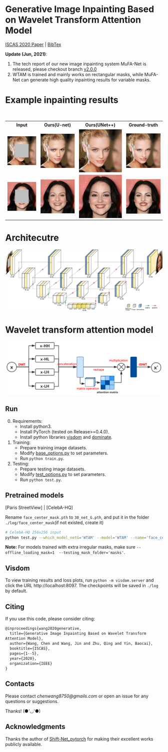# Generative Image Inpainting Based on Wavelet Transform Attention Model

[ISCAS 2020 Paper](https://doi.org/10.1109/ISCAS45731.2020.9180927) | [BibTex](#citing)

**Update (Jun, 2021)**:
1. The tech report of our new image inpainting system MuFA-Net is released, please checkout branch [v2.0.0](https://github.com/ChenWang8750/MuFA-Net) 
2. WTAM is trained and mainly works on rectangular masks, while MuFA-Net can generate high quality inpainting results for variable masks.

# Example inpainting results
<table style="float:center">
 <tr>
  <th><B>Input</B></th> <th><B> Ours(U-net) </B></th> <th><B> Ours(UNet++)</B> <th><B>Ground-truth</B></th>
 </tr>
<tr>
  <td>
   <img src='./imgs/11_real_A.png' >
  </td>
  <td>
  <img src='./imgs/11_fake_B_unet.png'>
  </td>
  <td>
  <img src='./imgs/11_fake_B_unetplus.png'>
  </td>
  <td>
   <img src='./imgs/11_real_B.png'>
  </td>
 
 </tr>
 
 <tr>
     <td>
   <img src='./imgs/159_real_A.png' >
  </td>
  <td>
  <img src='./imgs/159_fake_B_unet.png'>
  </td>
  <td>
  <img src='./imgs/159_fake_B_unetplus.png'>
  </td>
  <td>
   <img src='./imgs/159_real_B.png'>
  </td>

 </tr>
 
  </table> 

# Architecutre
<img src="https://github.com/ChenWang8750/WTAM/blob/master/imgs/architecutre.png" width="1000"/> 

# Wavelet transform attention model
<img src="https://github.com/ChenWang8750/WTAM/blob/master/imgs/wavelet_attention.png" width="800"/> 


## Run

0. Requirements:
    * Install python3.
    * Install PyTorch (tested on Release>=0.4.0).
    * Install python libraries [visdom](https://github.com/facebookresearch/visdom) and [dominate](https://github.com/Knio/dominate).
1. Training:
    * Prepare training image datasets.
    * Modify [base_options.py](https://github.com/ChenWang8750/WTAM/blob/master/options/base_options.py) to set parameters.
    * Run `python train.py`.
2. Testing:
    * Prepare testing image datasets.
    * Modify [test_options.py](https://github.com/ChenWang8750/WTAM/blob/master/options/test_options.py) to set parameters.
    * Run `python test.py`.


## Pretrained models

[Paris StreetView] | [CelebA-HQ]

Rename `face_center_mask.pth` to `30_net_G.pth`, and put it in the folder `./log/face_center_mask`(if not existed, create it)

```bash
# CelebA-HQ 256x256 input
python test.py --which_model_netG='WTAM' --model='WTAM' --name='face_center_mask' --which_epoch=30 --dataroot='./datasets/test' `.
```

**Note:** For models trained with extra irregular masks, make sure ` --offline_loading_mask=1  --testing_mask_folder='masks' `.

## Visdom

To view training results and loss plots, run `python -m visdom.server` and click the URL http://localhost:8097. The checkpoints will be saved in `./log` by default.


## Citing
If you use this code, please consider citing:
```
@inproceedings{wang2020generative,
  title={Generative Image Inpainting Based on Wavelet Transform Attention Model},
  author={Wang, Chen and Wang, Jin and Zhu, Qing and Yin, Baocai},
  booktitle={ISCAS},
  pages={1--5},
  year={2020},
  organization={IEEE}
}

```

## Contacts

Please contact _chenwang8750@gmails.com_  or open an issue for any questions or suggestions.

Thanks! (●'◡'●)

## Acknowledgments
Thanks the author of  [Shift-Net_pytorch](https://github.com/Zhaoyi-Yan/Shift-Net_pytorch) for making their excellent works publicly available. 
